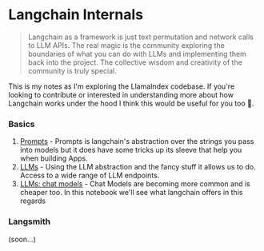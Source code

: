 # Langchain Internals
> Langchain as a framework is just text permutation and network calls to LLM APIs. The real magic is the community
> exploring the boundaries of what you can do with LLMs and implementing them back into the project.
> The collective wisdom and creativity of the community is truly special.

This is my notes as I'm exploring the LlamaIndex codebase. If you're looking to contribute or interested in understanding more about how Langchain works under the hood I think this would be useful for you too 🙂. 

### Basics
1. [Prompts](./prompts.ipynb) - Prompts is langchain's abstraction over the strings you pass into models but it does have some tricks up its sleeve that help you when building Apps.
2. [LLMs](./llms-completion.ipynb) - Using the LLM abstraction and the fancy 
   stuff it allows us to do. Access to a wide range of LLM endpoints.
3. [LLMs: chat models](./llms-chat.ipynb) - Chat Models are becoming more common
   and is cheaper too. In this notebook we'll see what langchain offers in this
   regards

### Langsmith
(soon...)
